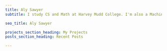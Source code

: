 ```yaml
---
title: Aly Sawyer
subtitle: I study CS and Math at Harvey Mudd College. I'm also a Machine Learning Research Assistant at Claremont McKenna College, and a web developer for Claremont Graduate University.

seo_title: Aly Sawyer

projects_section_heading: My Projects
posts_section_heading: Recent Posts

---
```


